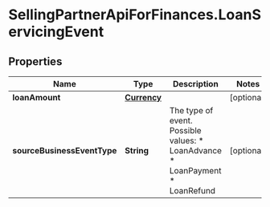 # SellingPartnerApiForFinances.LoanServicingEvent

## Properties

Name | Type | Description | Notes
------------ | ------------- | ------------- | -------------
**loanAmount** | [**Currency**](Currency.md) |  | [optional] 
**sourceBusinessEventType** | **String** | The type of event.  Possible values:  * LoanAdvance  * LoanPayment  * LoanRefund | [optional] 


